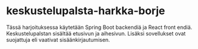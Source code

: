 # keskustelupalsta-harkka-borje
Tässä harjoituksessa käytetään Spring Boot backendiä ja React front endiä. Keskustelupalstan sisältää etusivun ja aihesivun. Lisäksi sovellukset ovat suojattuja eli vaativat sisäänkirjautumisen.
